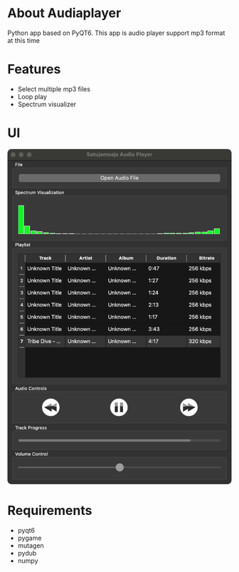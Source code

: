 # About Audiaplayer
Python app based on PyQT6. This app is audio player support mp3 format at this time

# Features
- Select multiple mp3 files
- Loop play
- Spectrum visualizer


# UI 
![UI design](ui.png "Audio Player UI")

# Requirements
- pyqt6
- pygame
- mutagen
- pydub
- numpy




